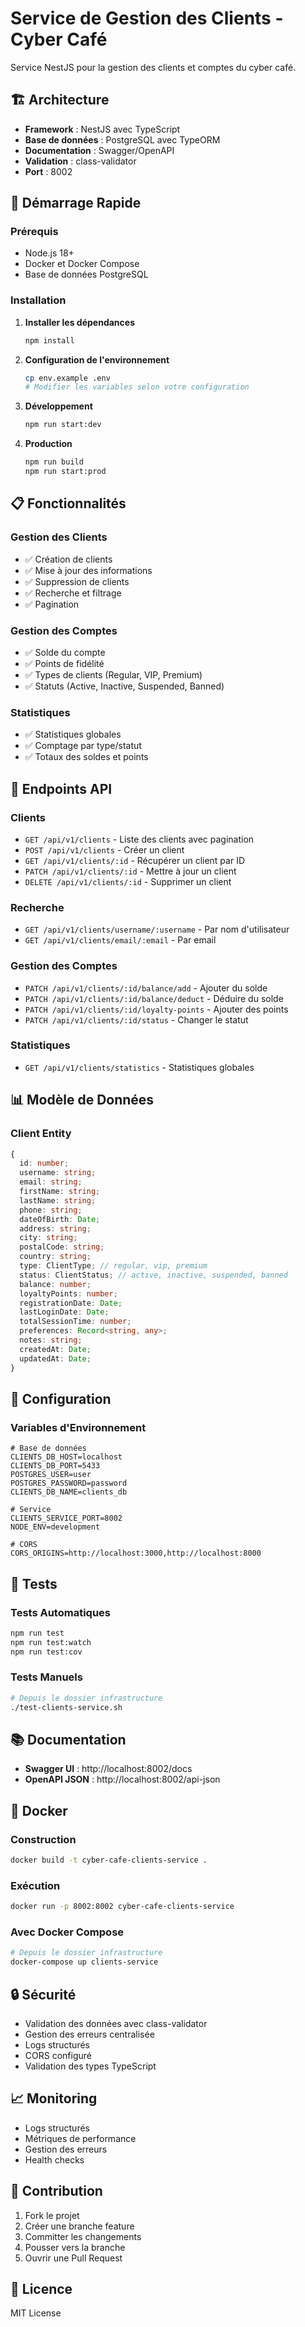 # Service de Gestion des Clients - Cyber Café

Service NestJS pour la gestion des clients et comptes du cyber café.

## 🏗️ Architecture

- **Framework** : NestJS avec TypeScript
- **Base de données** : PostgreSQL avec TypeORM
- **Documentation** : Swagger/OpenAPI
- **Validation** : class-validator
- **Port** : 8002

## 🚀 Démarrage Rapide

### Prérequis
- Node.js 18+
- Docker et Docker Compose
- Base de données PostgreSQL

### Installation

1. **Installer les dépendances**
   ```bash
   npm install
   ```

2. **Configuration de l'environnement**
   ```bash
   cp env.example .env
   # Modifier les variables selon votre configuration
   ```

3. **Développement**
   ```bash
   npm run start:dev
   ```

4. **Production**
   ```bash
   npm run build
   npm run start:prod
   ```

## 📋 Fonctionnalités

### Gestion des Clients
- ✅ Création de clients
- ✅ Mise à jour des informations
- ✅ Suppression de clients
- ✅ Recherche et filtrage
- ✅ Pagination

### Gestion des Comptes
- ✅ Solde du compte
- ✅ Points de fidélité
- ✅ Types de clients (Regular, VIP, Premium)
- ✅ Statuts (Active, Inactive, Suspended, Banned)

### Statistiques
- ✅ Statistiques globales
- ✅ Comptage par type/statut
- ✅ Totaux des soldes et points

## 🔗 Endpoints API

### Clients
- `GET /api/v1/clients` - Liste des clients avec pagination
- `POST /api/v1/clients` - Créer un client
- `GET /api/v1/clients/:id` - Récupérer un client par ID
- `PATCH /api/v1/clients/:id` - Mettre à jour un client
- `DELETE /api/v1/clients/:id` - Supprimer un client

### Recherche
- `GET /api/v1/clients/username/:username` - Par nom d'utilisateur
- `GET /api/v1/clients/email/:email` - Par email

### Gestion des Comptes
- `PATCH /api/v1/clients/:id/balance/add` - Ajouter du solde
- `PATCH /api/v1/clients/:id/balance/deduct` - Déduire du solde
- `PATCH /api/v1/clients/:id/loyalty-points` - Ajouter des points
- `PATCH /api/v1/clients/:id/status` - Changer le statut

### Statistiques
- `GET /api/v1/clients/statistics` - Statistiques globales

## 📊 Modèle de Données

### Client Entity
```typescript
{
  id: number;
  username: string;
  email: string;
  firstName: string;
  lastName: string;
  phone: string;
  dateOfBirth: Date;
  address: string;
  city: string;
  postalCode: string;
  country: string;
  type: ClientType; // regular, vip, premium
  status: ClientStatus; // active, inactive, suspended, banned
  balance: number;
  loyaltyPoints: number;
  registrationDate: Date;
  lastLoginDate: Date;
  totalSessionTime: number;
  preferences: Record<string, any>;
  notes: string;
  createdAt: Date;
  updatedAt: Date;
}
```

## 🔧 Configuration

### Variables d'Environnement
```env
# Base de données
CLIENTS_DB_HOST=localhost
CLIENTS_DB_PORT=5433
POSTGRES_USER=user
POSTGRES_PASSWORD=password
CLIENTS_DB_NAME=clients_db

# Service
CLIENTS_SERVICE_PORT=8002
NODE_ENV=development

# CORS
CORS_ORIGINS=http://localhost:3000,http://localhost:8000
```

## 🧪 Tests

### Tests Automatiques
```bash
npm run test
npm run test:watch
npm run test:cov
```

### Tests Manuels
```bash
# Depuis le dossier infrastructure
./test-clients-service.sh
```

## 📚 Documentation

- **Swagger UI** : http://localhost:8002/docs
- **OpenAPI JSON** : http://localhost:8002/api-json

## 🐳 Docker

### Construction
```bash
docker build -t cyber-cafe-clients-service .
```

### Exécution
```bash
docker run -p 8002:8002 cyber-cafe-clients-service
```

### Avec Docker Compose
```bash
# Depuis le dossier infrastructure
docker-compose up clients-service
```

## 🔒 Sécurité

- Validation des données avec class-validator
- Gestion des erreurs centralisée
- Logs structurés
- CORS configuré
- Validation des types TypeScript

## 📈 Monitoring

- Logs structurés
- Métriques de performance
- Gestion des erreurs
- Health checks

## 🤝 Contribution

1. Fork le projet
2. Créer une branche feature
3. Committer les changements
4. Pousser vers la branche
5. Ouvrir une Pull Request

## 📄 Licence

MIT License 